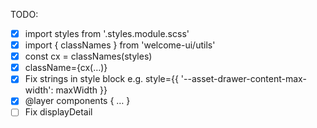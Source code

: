 TODO:

- [x] import styles from '.styles.module.scss'
- [x] import { classNames } from 'welcome-ui/utils'
- [x] const cx = classNames(styles)
- [x] className={cx(…)}
- [x] Fix strings in style block e.g. style={{ '--asset-drawer-content-max-width': maxWidth }}
- [x] @layer components { … }
- [ ] Fix displayDetail

